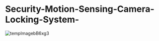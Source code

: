 # Security-Motion-Sensing-Camera-Locking-System-

![tempImagebB6xg3](https://github.com/user-attachments/assets/c8e0e470-1124-43ae-89ad-ba669558de2a)

